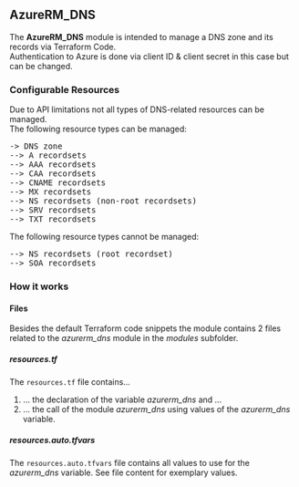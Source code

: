 ## AzureRM_DNS

The <b>AzureRM_DNS</b> module is intended to manage a DNS zone and its records via Terraform Code.  
Authentication to Azure is done via client ID & client secret in this case but can be changed.

### Configurable Resources

Due to API limitations not all types of DNS-related resources can be managed.  
The following resource types can be managed:

<pre>
-> DNS zone
--> A recordsets
--> AAA recordsets
--> CAA recordsets
--> CNAME recordsets
--> MX recordsets
--> NS recordsets (non-root recordsets)
--> SRV recordsets
--> TXT recordsets
</pre>

The following resource types cannot be managed:

<pre>
--> NS recordsets (root recordset)
--> SOA recordsets
</pre>

### How it works

#### Files

Besides the default Terraform code snippets the module contains 2 files related to the <i>azurerm_dns</i> module in the <i>modules</i> subfolder.

##### resources.tf

The <code>resources.tf</code> file contains...  
1) ... the declaration of the variable <i>azurerm_dns</i> and ...
2) ... the call of the module <i>azurerm_dns</i> using values of the <i>azurerm_dns</i> variable.

##### resources.auto.tfvars

The <code>resources.auto.tfvars</code> file contains all values to use for the <i>azurerm_dns</i> variable. See file content for exemplary values.
